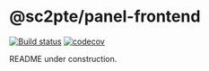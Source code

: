 # @sc2pte/panel-frontend
[![Build status](https://ci.appveyor.com/api/projects/status/f6nm68i8xlkebokm?svg=true)](https://ci.appveyor.com/project/lwojcik/panel-frontend)
[![codecov](https://codecov.io/gh/sc2pte/panel-frontend/branch/master/graph/badge.svg?token=aPAgzHgyj0)](https://codecov.io/gh/sc2pte/panel-frontend)

README under construction.
